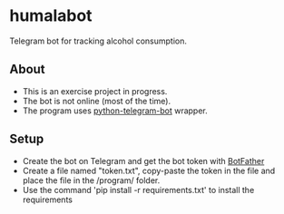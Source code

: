 # humalabot

Telegram bot for tracking alcohol consumption.

## About

- This is an exercise project in progress.
- The bot is not online (most of the time).
- The program uses [python-telegram-bot](https://github.com/python-telegram-bot/python-telegram-bot) wrapper.

## Setup

- Create the bot on Telegram and get the bot token with [BotFather](https://core.telegram.org/bots/faq#how-do-i-create-a-bot)
- Create a file named "token.txt", copy-paste the token in the file and place the file in the /program/ folder.
- Use the command 'pip install -r requirements.txt' to install the requirements
